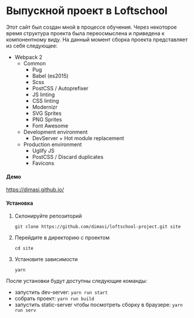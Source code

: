 # Выпускной проект в Loftschool

Этот сайт был создан мной в процессе обучения. Через некоторое время структура проекта была переосмыслена и приведена к 
компонентному виду. На данный момент сборка проекта представляет из себя следующее:

* Webpack 2
    * Common
        * Pug
        * Babel (es2015)
        * Scss
        * PostCSS / Autoprefixer
        * JS linting
        * CSS linting
        * Modernizr
        * SVG Sprites
        * PNG Sprites
        * Font Awesome
    * Development environment
        * DevServer + Hot module replacement
    * Production environment
        * Uglify JS
        * PostCSS / Discard duplicates
        * Favicons

#### Демо

https://dimasi.github.io/

#### Установка

1. Склонируйте репозиторий

    ```git clone https://github.com/dimasi/loftschool-project.git site```
2. Перейдите в директорию с проектом

    ```cd site```
3. Установите зависимости

    ```yarn```
    
После установки будут доступны следующие команды:
* запустить dev-server: ```yarn run start```
* собрать проект: ```yarn run build```
* запустить static-server чтобы посмотреть сборку в браузере: ```yarn run serv```
